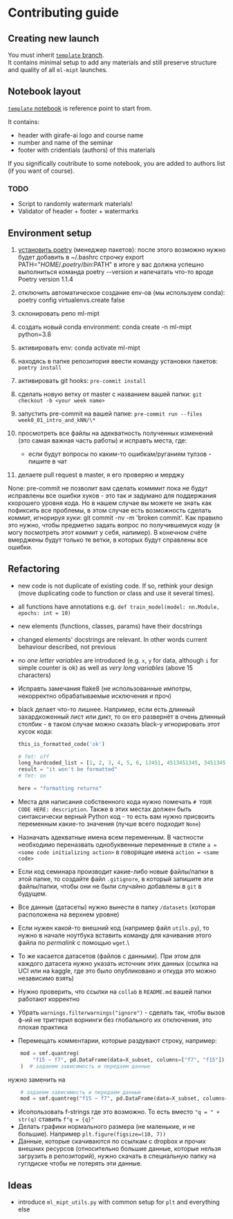 # Contributing guide

## Creating new launch

You must inherit
[`template` branch](https://github.com/girafe-ai/ml-mipt/tree/template).\
It contains minimal setup to add any materials and still preserve structure and quality
of all `ml-mipt` launches.

## Notebook layout

[`template` notebook](https://github.com/girafe-ai/ml-mipt/blob/develop/template.ipynb)
is reference point to start from.

It contains:

- header with girafe-ai logo and course name
- number and name of the seminar
- footer with cridentials (authors) of this materials

If you significally coutribute to some notebook, you are added to authors list
(if you want of course).

### TODO

- Script to randomly watermark materials!
- Validator of header + footer + watermarks

## Environment setup

1. [установить poetry](https://python-poetry.org/docs/#installation) (менеджер
   пакетов): после этого возможно нужно будет добавить в ~/.bashrc строчку
   export PATH="$HOME/.poetry/bin:$PATH" в итоге у вас должна успешно
   выполниться команда poetry --version и напечатать что-то вроде Poetry version
   1.1.4
1. отключить автоматическое создание env-ов (мы используем conda): poetry config
   virtualenvs.create false
1. склонировать репо ml-mipt
1. создать новый conda environment: conda create -n ml-mipt python=3.8
1. активировать env: conda activate ml-mipt
1. находясь в папке репозитория ввести команду установки пакетов:
   `poetry install`
1. активировать git hooks: `pre-commit install`
1. сделать новую ветку от master с названием вашей папки:
   `git checkout -b <your week name>`
1. запустить pre-commit на вашей папке:
   `pre-commit run --files week0_01_intro_and_kNN/\*`
1. просмотреть все файлы на адекватность полученных изменений (это самая важная
   часть работы) и исправть места, где:

   - если будут вопросы по каким-то ошибкам/руганиям тулзов - пишите в чат

1. делаете pull request в master, я его проверяю и мерджу

None: pre-commit не позволит вам сделать комммит пока не будут исправлены все
ошибки хуков - это так и задумано для поддержания кхорошего уровня кода. Но в
нашем случае вы можете не знать как пофиксить все проблемы, в этом случае есть
возможность сделать коммит, игнорируя хуки: git commit -nv -m 'broken commit'.
Как правило это нужно, чтобы предметно задать вопрос по получившемуся коду (я
могу посмотреть этот коммит у себя, напимер). В конечном счёте вмерджены будут
только те ветки, в которых будут справлены все ошибки.

## Refactoring

- new code is not duplicate of existing code. If so, rethink your design (move
  duplicating code to function or class and use it several times).
- all functions have annotations e.g.
  `def train_model(model: nn.Module, epochs: int = 10)`
- new elements (functions, classes, params) have their docstrings
- changed elements' docstrings are relevant. In other words current behaviour
  described, not previous
- no _one letter variables_ are introduced (e.g. `x`, `y` for data, although `i`
  for simple counter is ok) as well as _very long variables_ (above 15
  characters)

- Исправть замечания flake8 (не использованные импотры, некорректно
  обрабатываемые исключения и проч)
- black делает что-то лишнее. Например, если есть длинный захардкоженный лист
  или дикт, то он его развернёт в очень длинный столбик - в таком случае можно
  сказать black-у игнорировать этот кусок кода:

  ```python
  this_is_formatted_code('ok')

  # fmt: off
  long_hardcoded_list = [1, 2, 3, 4, 5, 6, 12451, 4513451345, 34513451345]
  result = "it won't be formatted"
  # fmt: on

  here = "formatting returns"
  ```

- Места для написания собственного кода нужно помечать
  `# YOUR CODE HERE: description`. Также в этих местах должен быть синтаксически
  верный Python код - то есть вам нужно присвоить переменным какие-то значения
  (лучше всего подходит `None`)
- Назначать адекватные имена всем переменным. В частности необходимо переназвать
  однобуквенные переменные в стиле `a = <some code initializing action>` в
  говорящие имена `action = <same code>`
- Если код семинара производит какие-либо новые файлы/папки в этой папке, то
  создайте файл `.gitignore`, в который запишите эти файлы/папки, чтобы они не
  были случайно добавлены в `git` в будущем.
- Все данные (датасеты) нужно вынести в папку `/datasets` (которая расположена
  на верхнем уровне)
- Если нужен какой-то внешний код (например файл `utils.py`), то нужно в начале
  ноутбука вставить команду для качивания этого файла по _permalink_ с помощью
  `wget`.\
- То же касается датасетов (файлов с данными). При этом для каждого датасета
  нужно указать источник этих данных (ссылка на UCI или на kaggle, где это было
  опубликовано и откуда это можно независимо взять)
- Нужно проверить, что ссылки на `collab` в `README.md` вашей папки работают
  корректно
- Убрать `warnings.filterwarnings("ignore")` - сделать так, чтобы вызов ф-ий не
  триггерил ворнинги без глобального их отключения, это плохая практика
- Перемещать комментарии, которые раздувают строку, например:

```python
    mod = smf.quantreg(
        "f15 ~ f7", pd.DataFrame(data=X_subset, columns=["f7", "f15"])
    )  # задаеем зависимость и передаем данные
```

нужно заменить на

```python
    # задаеем зависимость и передаем данные
    mod = smf.quantreg("f15 ~ f7", pd.DataFrame(data=X_subset, columns=["f7", "f15"]))
```

- Исопользовать f-strings где это возможно. То есть вместо `"q = " + str(q)`
  ставить `f"q = {q}"`
- Делать графики нормального размера (не маленькие, и не большие). Например
  `plt.figure(figsize=(10, 7))`
- Данные, которые скачиваются по ссылкам с dropbox и прочих внешних ресурсов
  (относительно большие данные, которые нельзя загрузить в репозиторий), нужно
  скачать в специальную папку на гуглдиске чтобы не потерять эти данные.

## Ideas

- introduce `ml_mipt_utils.py` with common setup for `plt` and everything else
